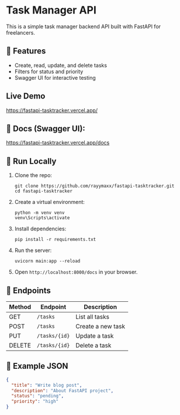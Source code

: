 # Task Manager API

This is a simple task manager backend API built with FastAPI for freelancers.

## 🔧 Features

- Create, read, update, and delete tasks
- Filters for status and priority
- Swagger UI for interactive testing

## Live Demo
https://fastapi-tasktracker.vercel.app/

## 📘 Docs (Swagger UI): 
https://fastapi-tasktracker.vercel.app/docs

## 🚀 Run Locally

1. Clone the repo:
    ```
    git clone https://github.com/rayymaxx/fastapi-tasktracker.git
    cd fastapi-tasktracker
    ```

2. Create a virtual environment:
    ```
    python -m venv venv
    venv\Scripts\activate
    ```

3. Install dependencies:
    ```
    pip install -r requirements.txt
    ```

4. Run the server:
    ```
    uvicorn main:app --reload
    ```

5. Open `http://localhost:8000/docs` in your browser.

## 🔎 Endpoints

| Method | Endpoint       | Description         |
|--------|----------------|---------------------|
| GET    | `/tasks`       | List all tasks      |
| POST   | `/tasks`       | Create a new task   |
| PUT    | `/tasks/{id}`  | Update a task       |
| DELETE | `/tasks/{id}`  | Delete a task       |

## 📝 Example JSON
```json
{
  "title": "Write blog post",
  "description": "About FastAPI project",
  "status": "pending",
  "priority": "high"
}

